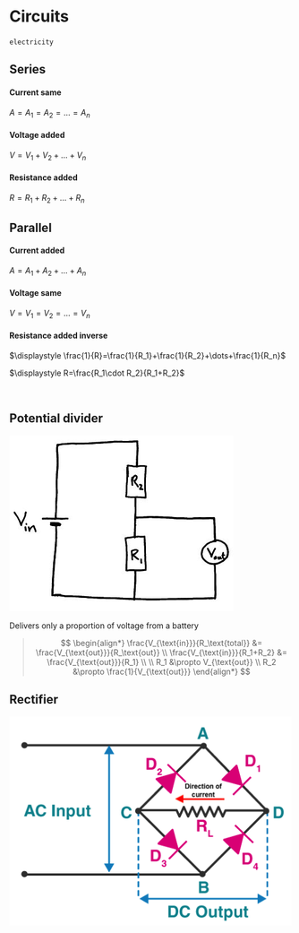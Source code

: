 # Circuits

`electricity`

## Series

#### Current same

$A=A_1=A_2=\dots=A_n$

#### Voltage added

$V=V_1+V_2+\dots+V_n$

#### Resistance added

$R=R_1+R_2+\dots+R_n$

## Parallel

#### Current added

$A=A_1+A_2+\dots+A_n$

#### Voltage same

$V=V_1=V_2=\dots=V_n$

#### Resistance added inverse

$\displaystyle \frac{1}{R}=\frac{1}{R_1}+\frac{1}{R_2}+\dots+\frac{1}{R_n}$

$\displaystyle R=\frac{R_1\cdot R_2}{R_1+R_2}$

<br>

## Potential divider

![Potential divider](images/potential-divider.png)

Delivers only a proportion of voltage from a battery

> $$
> \begin{align*}
>   \frac{V_{\text{in}}}{R_\text{total}} &= \frac{V_{\text{out}}}{R_\text{out}} \\
>   \frac{V_{\text{in}}}{R_1+R_2} &= \frac{V_{\text{out}}}{R_1} \\
>   \\
>   R_1 &\propto V_{\text{out}} \\
>   R_2 &\propto \frac{1}{V_{\text{out}}}
> \end{align*}
> $$

## Rectifier

![Rectifier](images/rectifier.png)

